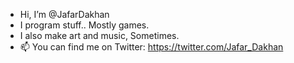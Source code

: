 - Hi, I’m @JafarDakhan
- I program stuff.. Mostly games.
- I also make art and music, Sometimes.
- 📫 You can find me on Twitter: https://twitter.com/Jafar_Dakhan

<!---
JafarDakhan/JafarDakhan is a ✨ special ✨ repository because its `README.md` (this file) appears on your GitHub profile.
You can click the Preview link to take a look at your changes.
--->
